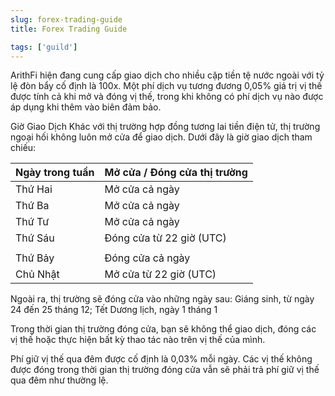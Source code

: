 ```yaml
---
slug: forex-trading-guide
title: Forex Trading Guide

tags: ['guild']
---
```


ArithFi hiện đang cung cấp giao dịch cho nhiều cặp tiền tệ nước ngoài với tỷ lệ đòn bẩy cố định là 100x. Một phí dịch vụ tương đương 0,05% giá trị vị thế được tính cả khi mở và đóng vị thế, trong khi không có phí dịch vụ nào được áp dụng khi thêm vào biên đảm bảo.

Giờ Giao Dịch
Khác với thị trường hợp đồng tương lai tiền điện tử, thị trường ngoại hối không luôn mở cửa để giao dịch. Dưới đây là giờ giao dịch tham chiếu:

| Ngày trong tuần | Mở cửa / Đóng cửa thị trường |
|-----------------|-------------------------------|
| Thứ Hai         | Mở cửa cả ngày              |
| Thứ Ba          | Mở cửa cả ngày              |
| Thứ Tư          | Mở cửa cả ngày              |
| Thứ Sáu         | Đóng cửa từ 22 giờ (UTC)     |
|                 |                               |
| Thứ Bảy         | Đóng cửa cả ngày            |
| Chủ Nhật        | Mở cửa từ 22 giờ (UTC)       |

Ngoài ra, thị trường sẽ đóng cửa vào những ngày sau:
Giáng sinh, từ ngày 24 đến 25 tháng 12; Tết Dương lịch, ngày 1 tháng 1

Trong thời gian thị trường đóng cửa, bạn sẽ không thể giao dịch, đóng các vị thế hoặc thực hiện bất kỳ thao tác nào trên vị thế của mình.

Phí giữ vị thế qua đêm được cố định là 0,03% mỗi ngày.
Các vị thế không được đóng trong thời gian thị trường đóng cửa vẫn sẽ phải trả phí giữ vị thế qua đêm như thường lệ.
